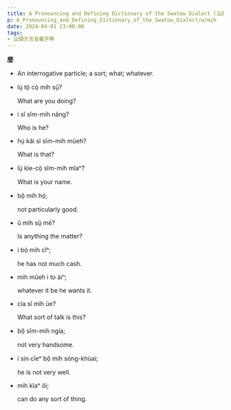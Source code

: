```yaml
---
title: A Pronouncing and Defining Dictionary of the Swatow Dialect (汕頭方言音義字典) / mih
p: A_Pronouncing_and_Defining_Dictionary_of_the_Swatow_Dialect/w/mih
date: 2024-04-01 23:00:00
tags: 
- 汕頭方言音義字典
---
```



**麼**
- An interrogative particle; a sort; what; whatever.

- lṳ́ tó̤ cò̤ mih sṳ̄?

  What are you doing?

- i sĭ sĭm-mih nâng?

  Who is he?

- hṳ́ kâi sĭ sĭm-mih mûeh?

  What is that?

- lṳ́ kìe-cò̤ sĭm-mih mîaⁿ?

  What is your name.

- bô̤ mih hó̤;

  not particularly good.

- ŭ mih sṳ̄ mē?

  Is anything the matter?

- i bó̤ mih cîⁿ;

  he has not much cash.

- mih mûeh i to àiⁿ;

  whatever it be he wants it.

- cía sĭ mih ūe?

  What sort of talk is this?

- bô̤ sĭm-mih ngía;

  not very handsome.

- i sin cīeⁿ bô̤ mih sóng-khùai;

  he is not very well.

- mih kĭaⁿ ŏi;

  can do any sort of thing.